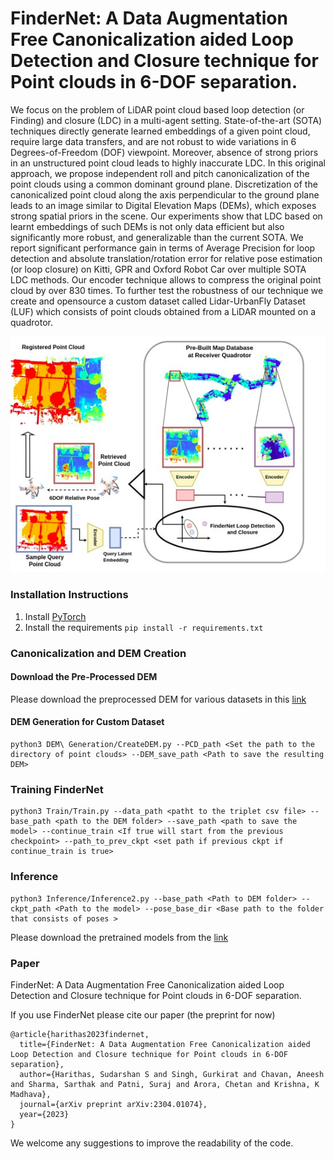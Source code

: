 # FinderNet: A Data Augmentation Free Canonicalization aided Loop Detection and Closure technique for Point clouds in 6-DOF separation.




We focus on the problem of LiDAR point cloud based loop detection (or Finding) and closure (LDC) in a multi-agent setting. State-of-the-art (SOTA) techniques directly generate learned embeddings of a given point cloud, require large data transfers, and are not robust to wide variations in 6 Degrees-of-Freedom (DOF) viewpoint. Moreover, absence of strong priors in an unstructured point cloud leads to highly inaccurate LDC. In this original approach, we propose independent roll and pitch canonicalization of the point clouds using a common dominant ground plane. Discretization of the canonicalized point cloud along the axis perpendicular to the ground plane leads to an image similar to Digital Elevation Maps (DEMs), which exposes strong spatial priors in the scene. Our experiments show that LDC based on learnt embeddings of such DEMs is not only data efficient but also significantly more robust, and generalizable than the current SOTA. We report significant performance gain in terms of Average Precision for loop detection and absolute translation/rotation error for relative pose estimation (or loop closure) on Kitti, GPR and Oxford Robot Car over multiple SOTA LDC methods. Our encoder technique allows to compress the original point cloud by over 830 times. To further test the robustness of our technique we create and opensource a custom dataset called Lidar-UrbanFly Dataset (LUF) which consists of point clouds obtained from a LiDAR mounted on a quadrotor.

![](https://github.com/gsc2001/FinderNet/blob/main/Images/Main.png)

### Installation Instructions

1. Install [PyTorch](https://pytorch.org/)
2. Install the requirements ```pip install -r requirements.txt```


### Canonicalization and DEM Creation 


#### Download the Pre-Processed DEM

Please download the preprocessed DEM for various datasets in this [link](https://drive.google.com/drive/folders/19FZUBr8iLdD033HEz-rgrpoSSaydRb0F?usp=sharing)

#### DEM Generation for Custom Dataset 

```
python3 DEM\ Generation/CreateDEM.py --PCD_path <Set the path to the directory of point clouds> --DEM_save_path <Path to save the resulting DEM>

```

### Training FinderNet
```
python3 Train/Train.py --data_path <patht to the triplet csv file> --base_path <path to the DEM folder> --save_path <path to save the model> --continue_train <If true will start from the previous checkpoint> --path_to_prev_ckpt <set path if previous ckpt if continue_train is true>   

```

### Inference 

```
python3 Inference/Inference2.py --base_path <Path to DEM folder> --ckpt_path <Path to the model> --pose_base_dir <Base path to the folder that consists of poses > 

```

Please download the pretrained models from the [link]()


### Paper 


FinderNet: A Data Augmentation Free Canonicalization aided Loop Detection and Closure technique for Point clouds in 6-DOF separation.


If you use FinderNet please cite our paper (the preprint for now)

```
@article{harithas2023findernet,
  title={FinderNet: A Data Augmentation Free Canonicalization aided Loop Detection and Closure technique for Point clouds in 6-DOF separation},
  author={Harithas, Sudarshan S and Singh, Gurkirat and Chavan, Aneesh and Sharma, Sarthak and Patni, Suraj and Arora, Chetan and Krishna, K Madhava},
  journal={arXiv preprint arXiv:2304.01074},
  year={2023}
}
```

We welcome any suggestions to improve the readability of the code. 
